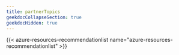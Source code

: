 ```yaml
---
title: partnerTopics
geekdocCollapseSection: true
geekdocHidden: true
---
```


{{< azure-resources-recommendationlist name="azure-resources-recommendationlist" >}}
